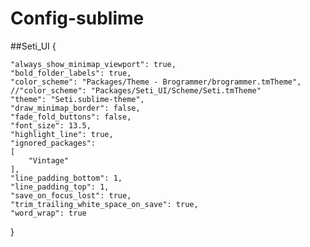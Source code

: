 # Config-sublime

##Seti_UI
{

	"always_show_minimap_viewport": true,
	"bold_folder_labels": true,
	"color_scheme": "Packages/Theme - Brogrammer/brogrammer.tmTheme",
	//"color_scheme": "Packages/Seti_UI/Scheme/Seti.tmTheme"
	"theme": "Seti.sublime-theme",
	"draw_minimap_border": false,
	"fade_fold_buttons": false,
	"font_size": 13.5,
	"highlight_line": true,
	"ignored_packages":
	[
		"Vintage"
	],
	"line_padding_bottom": 1,
	"line_padding_top": 1,
	"save_on_focus_lost": true,
	"trim_trailing_white_space_on_save": true,
	"word_wrap": true
}
